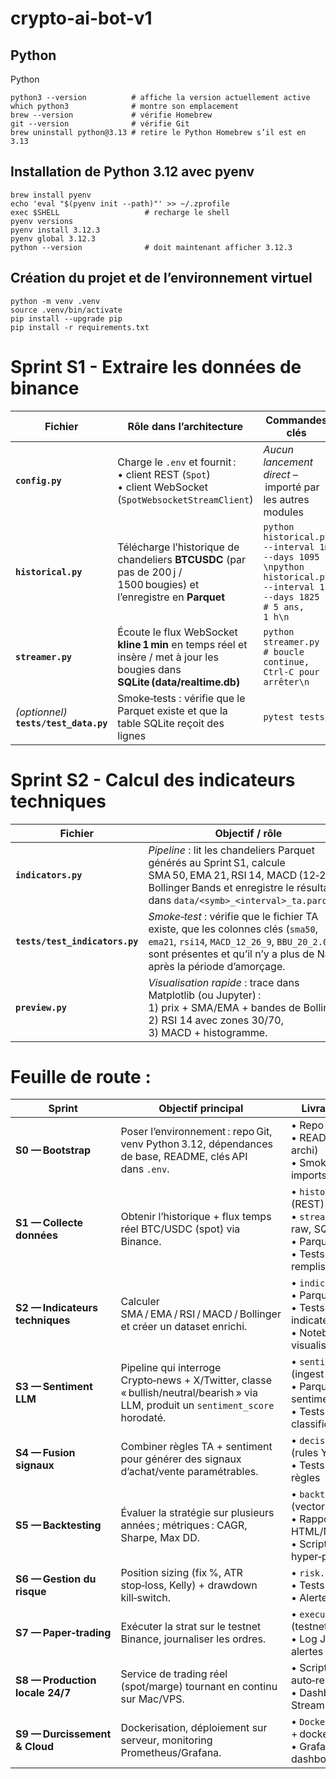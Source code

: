 # crypto-ai-bot-v1

## Python

Python
```
python3 --version          # affiche la version actuellement active
which python3              # montre son emplacement
brew --version             # vérifie Homebrew
git --version              # vérifie Git
brew uninstall python@3.13 # retire le Python Homebrew s’il est en 3.13
```

## Installation de Python 3.12 avec pyenv

```
brew install pyenv
echo 'eval "$(pyenv init --path)"' >> ~/.zprofile
exec $SHELL                   # recharge le shell
pyenv versions
pyenv install 3.12.3
pyenv global 3.12.3
python --version              # doit maintenant afficher 3.12.3
```

## Création du projet et de l’environnement virtuel

```
python -m venv .venv
source .venv/bin/activate
pip install --upgrade pip
pip install -r requirements.txt
```

# Sprint S1 - Extraire les données de binance
| Fichier | Rôle dans l’architecture | Commandes clés |
|---------|--------------------------|----------------|
| **`config.py`** | Charge le `.env` et fournit :<br>• client REST (`Spot`)<br>• client WebSocket (`SpotWebsocketStreamClient`) | *Aucun lancement direct* – importé par les autres modules |
| **`historical.py`** | Télécharge l’historique de chandeliers **BTCUSDC** (par pas de 200 j / 1500 bougies) et l’enregistre en **Parquet** | ```python historical.py --interval 1m --days 1095  \npython historical.py --interval 1h --days 1825       # 5 ans, 1 h\n``` |
| **`streamer.py`** | Écoute le flux WebSocket **kline 1 min** en temps réel et insère / met à jour les bougies dans **SQLite (data/realtime.db)** | ```python streamer.py          # boucle continue, Ctrl‑C pour arrêter\n``` |
| *(optionnel)* **`tests/test_data.py`** | Smoke‑tests : vérifie que le Parquet existe et que la table SQLite reçoit des lignes | ```pytest tests/``` |

# Sprint S2 - Calcul des indicateurs techniques
| Fichier | Objectif / rôle | Commande principale |
|---------|-----------------|---------------------|
| **`indicators.py`** | *Pipeline* : lit les chandeliers Parquet générés au Sprint S1, calcule SMA 50, EMA 21, RSI 14, MACD (12‑26‑9), Bollinger Bands et enregistre le résultat dans `data/<symb>_<interval>_ta.parquet`. | `python indicators.py --interval 1m`<br>(adapter `--interval` : `15m`, `1h`, etc.) |
| **`tests/test_indicators.py`** | *Smoke‑test* : vérifie que le fichier TA existe, que les colonnes clés (`sma50`, `ema21`, `rsi14`, `MACD_12_26_9`, `BBU_20_2.0`) sont présentes et qu’il n’y a plus de NaN après la période d’amorçage. | `pytest tests/test_indicators.py` |
| **`preview.py`** | *Visualisation rapide* : trace dans Matplotlib (ou Jupyter) :<br>1) prix + SMA/EMA + bandes de Bollinger,<br>2) RSI 14 avec zones 30/70,<br>3) MACD + histogramme. | `python preview.py --interval 1m --rows 1000` |



# Feuille de route : 
| Sprint | Objectif principal | Livrables clés |
|--------|-------------------|----------------|
| **S0 — Bootstrap** | Poser l’environnement : repo Git, venv Python 3.12, dépendances de base, README, clés API dans `.env`. | • Repo initial<br>• README (+ archi)<br>• Smoke‑test imports |
| **S1 — Collecte données** | Obtenir l’historique + flux temps réel BTC/USDC (spot) via Binance. | • `historical.py` (REST)<br>• `streamer.py` (WS raw, SQLite)<br>• Parquets & DB<br>• Tests de remplissage |
| **S2 — Indicateurs techniques** | Calculer SMA / EMA / RSI / MACD / Bollinger et créer un dataset enrichi. | • `indicators.py`<br>• Parquet *_ta*<br>• Tests indicateurs<br>• Notebooks de visualisation |
| **S3 — Sentiment LLM** | Pipeline qui interroge Crypto‑news + X/Twitter, classe « bullish/neutral/bearish » via LLM, produit un `sentiment_score` horodaté. | • `sentiment.py` (ingest + LLM)<br>• Parquet sentiment<br>• Tests classification |
| **S4 — Fusion signaux** | Combiner règles TA + sentiment pour générer des signaux d’achat/vente paramétrables. | • `decision.py` (rules YAML)<br>• Tests unitaires règles |
| **S5 — Backtesting** | Évaluer la stratégie sur plusieurs années ; métriques : CAGR, Sharpe, Max DD. | • `backtest.py` (vectorbt)<br>• Rapport HTML/Notebook<br>• Script Optuna hyper‑param |
| **S6 — Gestion du risque** | Position sizing (fix %, ATR stop‑loss, Kelly) + drawdown kill‑switch. | • `risk.py`<br>• Tests de stress<br>• Alertes webhook |
| **S7 — Paper‑trading** | Exécuter la strat sur le testnet Binance, journaliser les ordres. | • `executor.py` (testnet)<br>• Log JSON + alertes |
| **S8 — Production locale 24/7** | Service de trading réel (spot/marge) tournant en continu sur Mac/VPS. | • Script daemon + auto‑restart<br>• Dashboard Streamlit |
| **S9 — Durcissement & Cloud** | Dockerisation, déploiement sur serveur, monitoring Prometheus/Grafana. | • `Dockerfile` + docker‑compose<br>• Grafana dashboards |